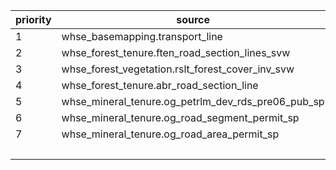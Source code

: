 | priority |                       source                       | extraction_date | length_km | length_pct |
|----------|----------------------------------------------------|-----------------|-----------|------------|
| 1        | whse_basemapping.transport_line                    | 2021-07-29      | 792,033   | 82.19|
| 2        | whse_forest_tenure.ften_road_section_lines_svw     | 2021-07-29      | 96,456    | 10.01|
| 3        | whse_forest_vegetation.rslt_forest_cover_inv_svw   | 2021-07-29      | 64,557    | 6.70|
| 4        | whse_forest_tenure.abr_road_section_line           | 2021-07-29      | 1,769     | 0.18|
| 5        | whse_mineral_tenure.og_petrlm_dev_rds_pre06_pub_sp | 2021-07-29      | 1,006     | 0.10|
| 6        | whse_mineral_tenure.og_road_segment_permit_sp      | 2021-07-29      | 7,730     | 0.80|
| 7        | whse_mineral_tenure.og_road_area_permit_sp         | 2021-07-29      | 151       | 0.02|
|          |                                                    | TOTAL           | 963,702   | |
